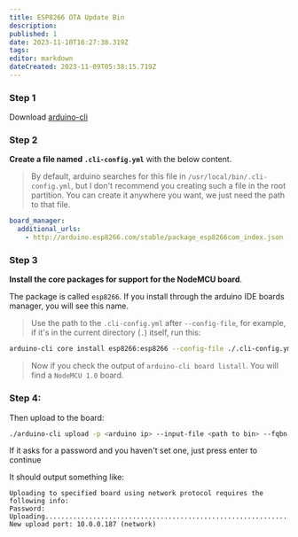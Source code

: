 ```yaml
---
title: ESP8266 OTA Update Bin
description: 
published: 1
date: 2023-11-10T16:27:38.319Z
tags: 
editor: markdown
dateCreated: 2023-11-09T05:38:15.719Z
---
```



### Step 1

Download [arduino-cli](https://github.com/arduino/arduino-cli)


### Step 2

**Create a file named `.cli-config.yml`** with the below content.

> By default, arduino searches for this file in `/usr/local/bin/.cli-config.yml`, but I don't recommend you creating such a file in the root partition. You can create it anywhere you want, we just need the path to that file.

```yml
board_manager:
  additional_urls:
    - http://arduino.esp8266.com/stable/package_esp8266com_index.json
```

### Step 3

**Install the core packages for support for the NodeMCU board**.

The package is called `esp8266`. If you install through the arduino IDE boards manager, you will see this name.

> Use the path to the `.cli-config.yml` after `--config-file`, for example, if it's in the current directory (`.`) itself, run this:

```sh
arduino-cli core install esp8266:esp8266 --config-file ./.cli-config.yml
```

> Now if you check the output of `arduino-cli board listall`. You will find a `NodeMCU 1.0` board.

### Step 4:

Then upload to the board:

```sh
./arduino-cli upload -p <arduino ip> --input-file <path to bin> --fqbn esp8266:esp8266:generic
```

If it asks for a password and you haven't set one, just press enter to continue

It should output something like:

```
Uploading to specified board using network protocol requires the following info:
Password: 
Uploading..............................................................................................................................................................................................................................................................................................................................................................................
New upload port: 10.0.0.187 (network)
```

